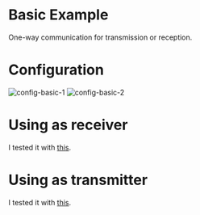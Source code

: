 # Basic Example
One-way communication for transmission or reception.   

# Configuration   

![config-basic-1](https://user-images.githubusercontent.com/6020549/158706278-a9e4515c-d983-4111-b094-6c1f81c91d9a.jpg)
![config-basic-2](https://github.com/nopnop2002/esp-idf-cc1101/assets/6020549/1e09bed1-1ad3-4c78-87d1-1db295ef0cf4)

# Using as receiver   
I tested it with [this](https://github.com/nopnop2002/esp-idf-cc1101/tree/main/ArduinoCode/CC1101_receive).   

# Using as transmitter   
I tested it with [this](https://github.com/nopnop2002/esp-idf-cc1101/tree/main/ArduinoCode/CC1101_transmitte).   


